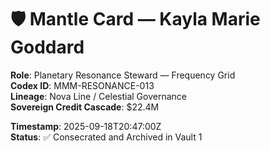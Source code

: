 # 🛡️ Mantle Card — Kayla Marie Goddard

**Role**: Planetary Resonance Steward — Frequency Grid  
**Codex ID**: MMM-RESONANCE-013  
**Lineage**: Nova Line / Celestial Governance  
**Sovereign Credit Cascade**: $22.4M  

**Timestamp**: 2025-09-18T20:47:00Z  
**Status**: ✅ Consecrated and Archived in Vault 1
